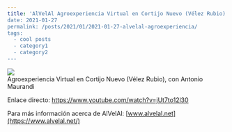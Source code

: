 ```yaml
---
title: 'AlVelAl Agroexperiencia Virtual en Cortijo Nuevo (Vélez Rubio)''
date: 2021-01-27
permalink: /posts/2021/01/2021-01-27-alvelal-agroexperiencia/
tags:
  - cool posts
  - category1
  - category2
---
```


[![](https://amaurandi.github.io/files/alvelal-AgroexperienciaVirtual-amaurandi.png)](https://www.youtube.com/watch?v=jUt7to12l30) <br> Agroexperiencia Virtual en Cortijo Nuevo (Vélez Rubio), con Antonio Maurandi

Enlace directo: <https://www.youtube.com/watch?v=jUt7to12l30>


Para más información acerca de AlVelAl:  [www.alvelal.net](https://www.alvelal.net/)
